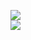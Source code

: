 [![](https://img.shields.io/badge/Made%20With-Github%20Spray-lightgrey.svg?style=for-the-badge&logo=github)](https://github.com/Annihil/github-spray#6088)  
[![](https://i.imgur.com/2DrTn0Z.gif)](https://github.com/Annihil/github-spray)